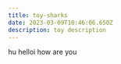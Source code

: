 ```yaml
---
title: toy-sharks
date: 2023-03-09T10:46:06.650Z
description: toy description
---
```

h﻿u helloi how are you